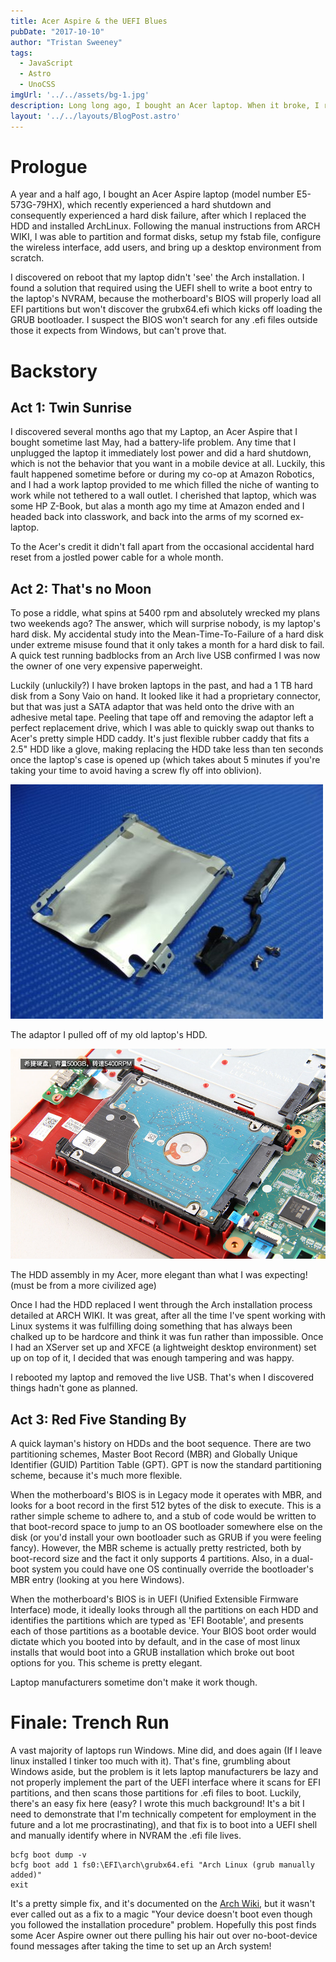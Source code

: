 ```yaml
---
title: Acer Aspire & the UEFI Blues
pubDate: "2017-10-10"
author: "Tristan Sweeney"
tags:
  - JavaScript
  - Astro
  - UnoCSS
imgUrl: '../../assets/bg-1.jpg'
description: Long long ago, I bought an Acer laptop. When it broke, I replaced the HDD and installed Linux. Acer's UEFI implementation sucks, so to get it booting I had to do some hacking.
layout: '../../layouts/BlogPost.astro'
---
```

# Prologue
A year and a half ago, I bought an Acer Aspire laptop (model number E5-573G-79HX), which recently experienced a hard shutdown and consequently experienced a hard disk failure, after which I replaced the HDD and installed ArchLinux.  Following the manual instructions from ARCH WIKI, I was able to partition and format disks, setup my fstab file, configure the wireless interface, add users, and bring up a desktop environment from scratch.

I discovered on reboot that my laptop didn't 'see' the Arch installation. I found a solution that required using the UEFI shell to write a boot entry to the laptop's NVRAM, because the motherboard's BIOS will properly load all EFI partitions but won't discover the grubx64.efi which kicks off loading the GRUB bootloader. I suspect the BIOS won't search for any .efi files outside those it expects from Windows, but can't prove that.

# Backstory
## Act 1: Twin Sunrise

I discovered several months ago that my Laptop, an Acer Aspire that I bought sometime last May, had a battery-life problem. Any time that I unplugged the laptop it immediately lost power and did a hard shutdown, which is not the behavior that you want in a mobile device at all. Luckily, this fault happened sometime before or during my co-op at Amazon Robotics, and I had a work laptop provided to me which filled the niche of wanting to work while not tethered to a wall outlet. I cherished that laptop, which was some HP Z-Book, but alas a month ago my time at Amazon ended and I headed back into classwork, and back into the arms of my scorned ex-laptop.

To the Acer's credit it didn't fall apart from the occasional accidental hard reset from a jostled power cable for a whole month.

## Act 2: That's no Moon
To pose a riddle, what spins at 5400 rpm and absolutely wrecked my plans two weekends ago? The answer, which will surprise nobody, is my laptop's hard disk. My accidental study into the Mean-Time-To-Failure of a hard disk under extreme misuse found that it only takes a month for a hard disk to fail. A quick test running badblocks from an Arch live USB confirmed I was now the owner of one very expensive paperweight.

Luckily (unluckily?) I have broken laptops in the past, and had a 1 TB hard disk from a Sony Vaio on hand. It looked like it had a proprietary connector, but that was just a SATA adaptor that was held onto the drive with an adhesive metal tape. Peeling that tape off and removing the adaptor left a perfect replacement drive, which I was able to quickly swap out thanks to Acer's pretty simple HDD caddy. It's just flexible rubber caddy that fits a 2.5" HDD like a glove, making replacing the HDD take less than ten seconds once the laptop's case is opened up (which takes about 5 minutes if you're taking your time to avoid having a screw fly off into oblivion).

![The Adapter and tape in question](../../assets/sony_vaio_hdd_caddy.jpg)

The adaptor I pulled off of my old laptop's HDD.

![The Hard Drive assembly in the Acer](../../assets/acer_aspire_hdd_caddy.jpg)

The HDD assembly in my Acer, more elegant than what I was expecting! (must be from a more civilized age)

Once I had the HDD replaced I went through the Arch installation process detailed at ARCH WIKI. It was great, after all the time I've spent working with Linux systems it was fulfilling doing something that has always been chalked up to be hardcore and think it was fun rather than impossible. Once I had an XServer set up and XFCE (a lightweight desktop environment) set up on top of it, I decided that was enough tampering and was happy.

I rebooted my laptop and removed the live USB. That's when I discovered things hadn't gone as planned.

## Act 3: Red Five Standing By
A quick layman's history on HDDs and the boot sequence. There are two partitioning schemes, Master Boot Record (MBR) and Globally Unique Identifier (GUID) Partition Table (GPT). GPT is now the standard partitioning scheme, because it's much more flexible.

When the motherboard's BIOS is in Legacy mode it operates with MBR, and looks for a boot record in the first 512 bytes of the disk to execute. This is a rather simple scheme to adhere to, and a stub of code would be written to that boot-record space to jump to an OS bootloader somewhere else on the disk (or you'd install your own bootloader such as GRUB if you were feeling fancy). However, the MBR scheme is actually pretty restricted, both by boot-record size and the fact it only supports 4 partitions. Also, in a dual-boot system you could have one OS continually override the bootloader's MBR entry (looking at you here Windows).

When the motherboard's BIOS is in UEFI (Unified Extensible Firmware Interface) mode, it ideally looks through all the partitions on each HDD and identifies the partitions which are typed as 'EFI Bootable', and presents each of those partitions as a bootable device. Your BIOS boot order would dictate which you booted into by default, and in the case of most linux installs that would boot into a GRUB installation which broke out boot options for you. This scheme is pretty elegant.

Laptop manufacturers sometime don't make it work though.

# Finale: Trench Run
A vast majority of laptops run Windows. Mine did, and does again (If I leave linux installed I tinker too much with it). That's fine, grumbling about Windows aside, but the problem is it lets laptop manufacturers be lazy and not properly implement the part of the UEFI interface where it scans for EFI partitions, and then scans those partitions for .efi files to boot. Luckily, there's an easy fix here (easy? I wrote this much background! It's a bit I need to demonstrate that I'm technically competent for employment in the future and a lot me procrastinating), and that fix is to boot into a UEFI shell and manually identify where in NVRAM the .efi file lives.

```
bcfg boot dump -v
bcfg boot add 1 fs0:\EFI\arch\grubx64.efi "Arch Linux (grub manually added)"
exit
```

It's a pretty simple fix, and it's documented on the [Arch Wiki](https://wiki.archlinux.org/index.php/GRUB/EFI_examples), but it wasn't ever called out as a fix to a magic "Your device doesn't boot even though you followed the installation procedure" problem. Hopefully this post finds some Acer Aspire owner out there pulling his hair out over no-boot-device found messages after taking the time to set up an Arch system!
